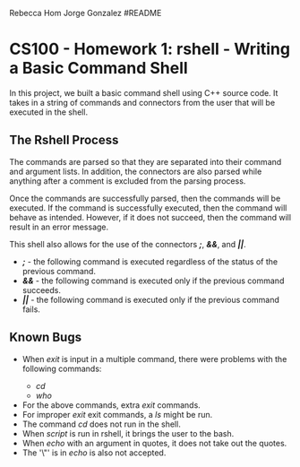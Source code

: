 Rebecca Hom
Jorge Gonzalez
#README
<h1>CS100 - Homework 1: rshell - Writing a Basic Command Shell</h1>
<p>In this project, we built a basic command shell using C++ source code. It takes in a string of commands and connectors from the user that will be executed in the shell.</p> 

<h2>The Rshell Process</h2>
<p>The commands are parsed so that they are separated into their command and argument lists. In addition, the connectors are also parsed while anything after a comment is excluded from the parsing process.</p>

<p>Once the commands are successfully parsed, then the commands will be executed. If the command is successfully executed, then the command will behave as intended. However, if it does not succeed, then the command will result in an error message.</p>

<p>This shell also allows for the use of the connectors <strong><em>;</em></strong>, <strong><em>&&</em></strong>, and <strong><em>||</em></strong>.</p> 
<ul>
    <li><strong><em>;</em></strong> - the following command is executed regardless of the status of the previous command.</li>
    <li><strong><em>&&</em></strong> - the following command is executed only if the previous command succeeds.</li>
    <li><strong><em>||</em></strong> - the following command is executed only if the previous command fails.</li>
</ul>

<h2>Known Bugs</h2>
<ul>
    <li>When <em>exit</em> is input in a multiple command, there were problems with the following commands:</li>
    <ul>
        <li><em>cd</em></li>
        <li><em>who</em></li>
    </ul>
    <li>For the above commands, extra <em>exit</em> commands.</li>
    <li>For improper <em>exit</em> exit commands, a <em>ls</em> might be run.</li>
    <li>The command <em>cd</em> does not run in the shell.</li>
    <li>When <em>script</em> is run in rshell, it brings the user to the bash.</li>
    <li>When <em>echo</em> with an argument in quotes, it does not take out the quotes.</li>
    <li>The '\"' is in <em>echo</em> is also not accepted.</li>
</ul>
